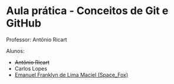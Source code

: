 # Aula prática - Conceitos de Git e GitHub

Professor: Antônio Ricart

Alunos:
- ~~Antônio Ricart~~
- Carlos Lopes
- [Emanuel Franklyn de Lima Maciel (Space_Fox)](https://github.com/emanuelfranklyn)
